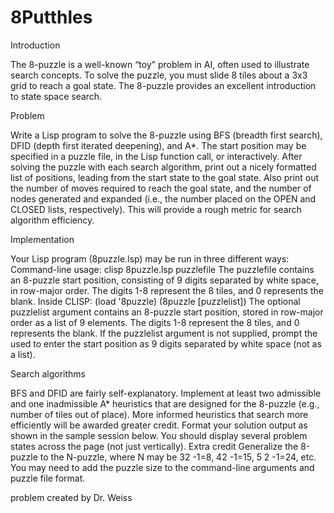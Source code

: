 # 8Putthles

Introduction

  The 8-puzzle is a well-known “toy” problem in AI, often used to illustrate search concepts. To
solve the puzzle, you must slide 8 tiles about a 3x3 grid to reach a goal state. The 8-puzzle
provides an excellent introduction to state space search.

Problem

  Write a Lisp program to solve the 8-puzzle using BFS (breadth first search), DFID (depth first
iterated deepening), and A*. The start position may be specified in a puzzle file, in the Lisp
function call, or interactively. After solving the puzzle with each search algorithm, print out a
nicely formatted list of positions, leading from the start state to the goal state. Also print out the
number of moves required to reach the goal state, and the number of nodes generated and
expanded (i.e., the number placed on the OPEN and CLOSED lists, respectively). This will
provide a rough metric for search algorithm efficiency.

Implementation

  Your Lisp program (8puzzle.lsp) may be run in three different ways:
Command-line usage: clisp 8puzzle.lsp puzzlefile
The puzzlefile contains an 8-puzzle start position, consisting of 9 digits separated by white space,
in row-major order. The digits 1-8 represent the 8 tiles, and 0 represents the blank.
Inside CLISP: (load '8puzzle)
(8puzzle [puzzlelist])
  The optional puzzlelist argument contains an 8-puzzle start position, stored in row-major order as
a list of 9 elements. The digits 1-8 represent the 8 tiles, and 0 represents the blank. If the
puzzlelist argument is not supplied, prompt the used to enter the start position as 9 digits
separated by white space (not as a list).

Search algorithms

  BFS and DFID are fairly self-explanatory. Implement at least two admissible and one
inadmissible A* heuristics that are designed for the 8-puzzle (e.g., number of tiles out of place).
More informed heuristics that search more efficiently will be awarded greater credit.
Format your solution output as shown in the sample session below. You should display several
problem states across the page (not just vertically).
Extra credit
Generalize the 8-puzzle to the N-puzzle, where N may be 32
-1=8, 42
-1=15,
5
2
-1=24, etc. You may need to add the puzzle size to the command-line arguments and puzzle
file format.

problem created by Dr. Weiss
